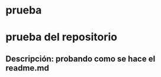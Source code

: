 # prueba
prueba del repositorio
======================
Descripción: probando como se hace el readme.md
-----------------------------------------------

